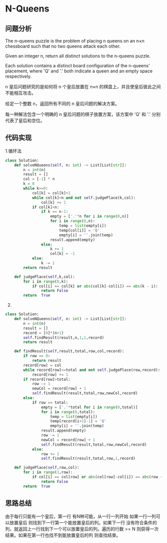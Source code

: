 #  N-Queens 

## 问题分析

The n-queens puzzle is the problem of placing n queens on an n×n chessboard such that no two queens attack each other.

Given an integer n, return all distinct solutions to the n-queens puzzle.

Each solution contains a distinct board configuration of the n-queens' placement, where 'Q' and '.' both indicate a queen and an empty space respectively.

n 皇后问题研究的是如何将 n 个皇后放置在 n×n 的棋盘上，并且使皇后彼此之间不能相互攻击。

给定一个整数 n，返回所有不同的 n 皇后问题的解决方案。

每一种解法包含一个明确的 n 皇后问题的棋子放置方案，该方案中 'Q' 和 '.' 分别代表了皇后和空位。


## 代码实现

1.循环法
```python
class Solution:
    def solveNQueens(self, n: int) -> List[List[str]]:
        n = int(n)
        result = []
        col = [-1] * n
        k = 0
        while k>=0:
            col[k] = col[k]+1 
            while col[k]<n and not self.judgePlace(k,col): 
                col[k] += 1 
            if col[k]<n:
                if k == n-1: 
                    empty = ['.'*n for i in range(0,n)] 
                    for i in range(0,n): 
                        temp = list(empty[i]) 
                        temp[col[i]] = 'Q' 
                        empty[i] = ''.join(temp) 
                    result.append(empty)
                else:
                    k += 1
                    col[k] = -1
            else:
                k -= 1
        return result

    def judgePlace(self,k,col): 
        for i in range(0,k): 
            if col[i] == col[k] or abs(col[k]-col[i]) == abs(k - i):
                return False 
        return  True

```

2.
```python
class Solution:
    def solveNQueens(self, n: int) -> List[List[str]]:
        n = int(n)
        result = []
        record = [0]*(n+1)
        self.findResult(result,n,1,1,record)
        return result

    def findResult(self,result,total,row,col,record):
        if row == 0:
            return result
        record[row] = col
        while record[row]<=total and not self.judgePlace(row,record):
            record[row] += 1
        if record[row]>total: 
            row -= 1 
            newCol = record[row] + 1 
            self.findResult(result,total,row,newCol,record) 
        else: 
            if row == total: 
                empty = ['.'*total for i in range(0,total)] 
                for i in range(0,total): 
                    temp = list(empty[i]) 
                    temp[record[i+1]-1] = 'Q' 
                    empty[i] = ''.join(temp) 
                result.append(empty)
                row -= 1 
                newCol = record[row] + 1 
                self.findResult(result,total,row,newCol,record)
            else: 
                row += 1 
                self.findResult(result,total,row,1,record)

    def judgePlace(self,row,col): 
        for i in range(1,row): 
            if col[i] == col[row] or abs(col[row]-col[i]) == abs(row - i):
                return False 
        return  True

```


## 思路总结

由于每行只能有一个皇后，第一行 有N种可能，从一行一列开始 如果一行一列可以放置皇后 则找到下一行第一个能放置皇后的列。如果下一行 没有符合条件的列，就返回上一行找到下一个可以放置皇后的列。遍历的行数 == N 则获得一次 结果。如果在第一行也找不到能放置皇后的列 则查找结束。
